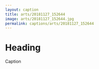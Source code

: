 ```yaml
---
layout: caption
title: arts/20181127_152644
image: arts/20181127_152644.jpg
permalink: captions/arts/20181127_152644
---
```

# Heading
Caption
